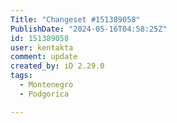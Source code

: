 ```yaml
---
Title: "Changeset #151389058"
PublishDate: "2024-05-16T04:58:25Z"
id: 151389058
user: kentakta
comment: update
created_by: iD 2.29.0
tags:
  - Montenegro
  - Podgorica

---
```

